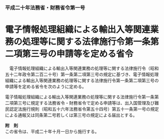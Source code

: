 ### 平成二十年法務省・財務省令第一号  
# 電子情報処理組織による輸出入等関連業務の処理等に関する法律施行令第一条第二項第三号の申請等を定める省令  
　電子情報処理組織による輸出入等関連業務の処理等に関する法律施行令（昭和五十二年政令第二百二十号）第一条第二項第三号の規定に基づき、電子情報処理組織による輸出入等関連業務の処理等に関する法律施行令第一条第二項第三号の申請等を定める省令を次のように定める。  
  
電子情報処理組織による輸出入等関連業務の処理等に関する法律施行令第一条第二項第三号に規定する法務省令・財務省令で定める申請等は、出入国管理及び難民認定法施行規則（昭和五十六年法務省令第五十四号）第五十一条第一号の規定による通報又は同条第二号若しくは第三号の規定による届出とする。  
  
**附　則**  
この省令は、平成二十年十月一日から施行する。  
  
